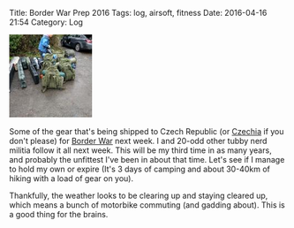 Title: Border War Prep 2016
Tags: log, airsoft, fitness
Date: 2016-04-16 21:54 
Category: Log
 
<a href="/images/20160416-gear.jpg">![Image](/images/thumbs/thumbnail_square/20160416-gear.jpg)</a>
 
Some of the gear that's being shipped to Czech Republic (or [Czechia](https://www.go-czechia.com/) if you don't please) for [Border War](https://www.borderwar.cz/) next week. I and 20-odd other tubby nerd militia follow it all next week. This will be my third time in as many years, and probably the unfittest I've been in about that time. Let's see if I manage to hold my own or expire (It's 3 days of camping and about 30-40km of hiking with a load of gear on you).

Thankfully, the weather looks to be clearing up and staying cleared up, which means a bunch of motorbike commuting (and gadding about). This is a good thing for the brains.
